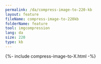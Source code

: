 ```yaml
---
permalink: /da/compress-image-to-220-kb
layout: feature
fileName: compress-image-to-220kb
folderName: feature
tool: imgcompression
lang: da
size: 220
type: kb
---
```


{%- include compress-image-to-X.html -%}
